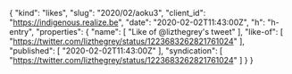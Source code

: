 {
  "kind": "likes",
  "slug": "2020/02/aoku3",
  "client_id": "https://indigenous.realize.be",
  "date": "2020-02-02T11:43:00Z",
  "h": "h-entry",
  "properties": {
    "name": [
      "Like of @lizthegrey's tweet"
    ],
    "like-of": [
      "https://twitter.com/lizthegrey/status/1223683262821761024"
    ],
    "published": [
      "2020-02-02T11:43:00Z"
    ],
    "syndication": [
      "https://twitter.com/lizthegrey/status/1223683262821761024"
    ]
  }
}
